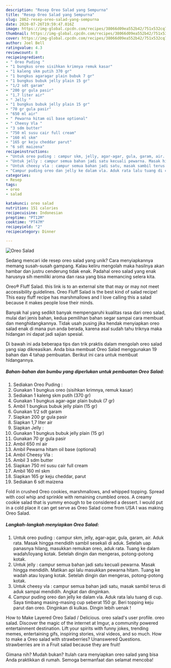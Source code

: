 ```yaml
---
description: "Resep Oreo Salad yang Sempurna"
title: "Resep Oreo Salad yang Sempurna"
slug: 2862-resep-oreo-salad-yang-sempurna
date: 2020-07-26T19:59:47.016Z
image: https://img-global.cpcdn.com/recipes/38066d09ea552b42/751x532cq70/oreo-salad-foto-resep-utama.jpg
thumbnail: https://img-global.cpcdn.com/recipes/38066d09ea552b42/751x532cq70/oreo-salad-foto-resep-utama.jpg
cover: https://img-global.cpcdn.com/recipes/38066d09ea552b42/751x532cq70/oreo-salad-foto-resep-utama.jpg
author: Joel Bell
ratingvalue: 4.3
reviewcount: 8
recipeingredient:
- " Oreo Puding "
- "1 bungkus oreo sisihkan krimnya remuk kasar"
- "1 kaleng skm putih 370 gr"
- "1 bungkus agaragar plain bubuk 7 gr"
- "1 bungkus bubuk jelly plain 15 gr"
- "1/2 sdt garam"
- "200 gr gula pasir"
- "1,7 liter air"
- " Jelly "
- "1 bungkus bubuk jelly plain 15 gr"
- "70 gr gula pasir"
- "650 ml air"
- " Pewarna hitam oil base optional"
- " Cheesy Vla "
- "3 sdm butter"
- "750 ml susu cair full cream"
- "160 ml skm"
- "165 gr keju cheddar parut"
- "6 sdt maizena"
recipeinstructions:
- "Untuk oreo puding : campur skm, jelly, agar-agar, gula, garam, air. Aduk rata. Masak hingga mendidih sambil sesekali di aduk. Setelah uap panasnya hilang, masukkan remukan oreo, aduk rata. Tuang ke dalam wadah/loyang kotak. Setelah dingin dan mengeras, potong-potong kotak."
- "Untuk jelly : campur semua bahan jadi satu kecuali pewarna. Masak hingga mendidih. Matikan api lalu masukkan pewarna hitam. Tuang ke wadah atau loyang kotak. Setelah dingin dan mengeras, potong-potong kotak."
- "Untuk cheesy vla : campur semua bahan jadi satu, masak sambil terus di aduk sampai mendidih. Angkat dan dinginkan."
- "Campur puding oreo dan jelly ke dalam vla. Aduk rata lalu tuang di cup. Saya timbang masing-masing cup seberat 150 gr. Beri topping keju parut dan oreo. Dinginkan di kulkas. Dingin lebih uenak !"
categories:
- Resep
tags:
- oreo
- salad

katakunci: oreo salad 
nutrition: 151 calories
recipecuisine: Indonesian
preptime: "PT12M"
cooktime: "PT47M"
recipeyield: "2"
recipecategory: Dinner

---
```



![Oreo Salad](https://img-global.cpcdn.com/recipes/38066d09ea552b42/751x532cq70/oreo-salad-foto-resep-utama.jpg)

Sedang mencari ide resep oreo salad yang unik? Cara menyiapkannya memang susah-susah gampang. Kalau keliru mengolah maka hasilnya akan hambar dan justru cenderung tidak enak. Padahal oreo salad yang enak harusnya sih memiliki aroma dan rasa yang bisa memancing selera kita.

Oreo® Fluff Salad. this link is to an external site that may or may not meet accessibility guidelines. Oreo Fluff Salad is the best kind of salad recipe! This easy fluff recipe has marshmallows and I love calling this a salad because it makes people lose their minds.

Banyak hal yang sedikit banyak mempengaruhi kualitas rasa dari oreo salad, mulai dari jenis bahan, kedua pemilihan bahan segar sampai cara membuat dan menghidangkannya. Tidak usah pusing jika hendak menyiapkan oreo salad enak di mana pun anda berada, karena asal sudah tahu triknya maka hidangan ini dapat jadi sajian spesial.


Di bawah ini ada beberapa tips dan trik praktis dalam mengolah oreo salad yang siap dikreasikan. Anda bisa membuat Oreo Salad menggunakan 19 bahan dan 4 tahap pembuatan. Berikut ini cara untuk membuat hidangannya.

<!--inarticleads1-->

##### Bahan-bahan dan bumbu yang diperlukan untuk pembuatan Oreo Salad:

1. Sediakan  Oreo Puding :
1. Gunakan 1 bungkus oreo (sisihkan krimnya, remuk kasar)
1. Sediakan 1 kaleng skm putih (370 gr)
1. Gunakan 1 bungkus agar-agar plain bubuk (7 gr)
1. Ambil 1 bungkus bubuk jelly plain (15 gr)
1. Gunakan 1/2 sdt garam
1. Siapkan 200 gr gula pasir
1. Siapkan 1,7 liter air
1. Siapkan  Jelly :
1. Gunakan 1 bungkus bubuk jelly plain (15 gr)
1. Gunakan 70 gr gula pasir
1. Ambil 650 ml air
1. Ambil  Pewarna hitam oil base (optional)
1. Ambil  Cheesy Vla :
1. Ambil 3 sdm butter
1. Siapkan 750 ml susu cair full cream
1. Ambil 160 ml skm
1. Siapkan 165 gr keju cheddar, parut
1. Sediakan 6 sdt maizena


Fold in crushed Oreo cookies, marshmallows, and whipped topping. Spread with cool whip and sprinkle with remaining crumbled oreos. A creamy cookie salad that is yummy enough to be considered a dessert. I would put in a cold place it can get serve as Oreo Salad come from USA I was making Oreo Salad. 

<!--inarticleads2-->

##### Langkah-langkah menyiapkan Oreo Salad:

1. Untuk oreo puding : campur skm, jelly, agar-agar, gula, garam, air. Aduk rata. Masak hingga mendidih sambil sesekali di aduk. Setelah uap panasnya hilang, masukkan remukan oreo, aduk rata. Tuang ke dalam wadah/loyang kotak. Setelah dingin dan mengeras, potong-potong kotak.
1. Untuk jelly : campur semua bahan jadi satu kecuali pewarna. Masak hingga mendidih. Matikan api lalu masukkan pewarna hitam. Tuang ke wadah atau loyang kotak. Setelah dingin dan mengeras, potong-potong kotak.
1. Untuk cheesy vla : campur semua bahan jadi satu, masak sambil terus di aduk sampai mendidih. Angkat dan dinginkan.
1. Campur puding oreo dan jelly ke dalam vla. Aduk rata lalu tuang di cup. Saya timbang masing-masing cup seberat 150 gr. Beri topping keju parut dan oreo. Dinginkan di kulkas. Dingin lebih uenak !


How to Make Layered Oreo Salad / Delicious. oreo salad&#39;s user profile. oreo salad. Discover the magic of the internet at Imgur, a community powered entertainment destination. Lift your spirits with funny jokes, trending memes, entertaining gifs, inspiring stories, viral videos, and so much. How to make a Oreo salad with strawberries? Unanswered Questions. strawberries are in a Fruit salad because they are fruit! 

Gimana nih? Mudah bukan? Itulah cara menyiapkan oreo salad yang bisa Anda praktikkan di rumah. Semoga bermanfaat dan selamat mencoba!
